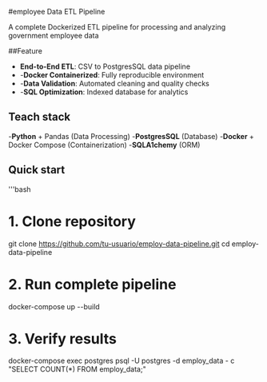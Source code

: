 #employee Data ETL Pipeline 

A complete Dockerized ETL pipeline for processing and analyzing 
government employee data 


##Feature 

- **End-to-End ETL**: CSV to PostgresSQL data pipeline
- -**Docker Containerized**: Fully reproducible environment
- -**Data Validation**: Automated cleaning and quality checks
- -**SQL Optimization**: Indexed database for analytics

## Teach stack

-**Python** + Pandas (Data Processing)
-**PostgresSQL** (Database)
-**Docker** + Docker Compose (Containerization)
-**SQLA1chemy** (ORM)

## Quick start

'''bash 
# 1. Clone repository
git clone https://github.com/tu-usuario/employ-data-pipeline.git
cd employ-data-pipeline
# 2. Run complete pipeline
docker-compose up --build
# 3. Verify results
docker-compose exec postgres psql -U postgres -d employ_data - c
"SELECT COUNT(*) FROM employ_data;"
  
